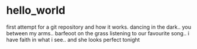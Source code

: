 # hello_world
first attempt for a git repository and how it works.
dancing in the dark.. you between my arms.. barfeoot on the grass listening  to our favourite song..
i have faith in what i see..
and she looks perfect tonight 
